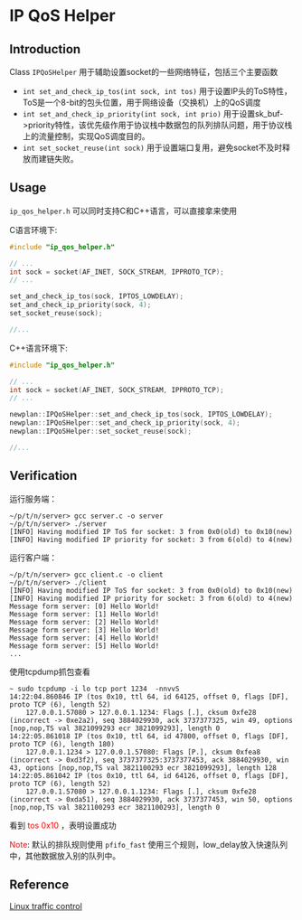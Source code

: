 # IP QoS Helper
## Introduction

Class  ```IPQoSHelper``` 用于辅助设置socket的一些网络特征，包括三个主要函数
- ```int set_and_check_ip_tos(int sock, int tos)``` 用于设置IP头的ToS特性，ToS是一个8-bit的包头位置，用于网络设备（交换机）上的QoS调度
- ```int set_and_check_ip_priority(int sock, int prio)``` 用于设置sk_buf->priority特性，该优先级作用于协议栈中数据包的队列排队问题，用于协议栈上的流量控制，实现QoS调度目的。
- ```int set_socket_reuse(int sock)``` 用于设置端口复用，避免socket不及时释放而建链失败。


## Usage
```ip_qos_helper.h``` 可以同时支持C和C++语言，可以直接拿来使用

C语言环境下:
```c
#include "ip_qos_helper.h"

// ...
int sock = socket(AF_INET, SOCK_STREAM, IPPROTO_TCP);
// ...

set_and_check_ip_tos(sock, IPTOS_LOWDELAY);
set_and_check_ip_priority(sock, 4);
set_socket_reuse(sock);

//...
```

C++语言环境下:
```c
#include "ip_qos_helper.h"

// ...
int sock = socket(AF_INET, SOCK_STREAM, IPPROTO_TCP);
// ...

newplan::IPQoSHelper::set_and_check_ip_tos(sock, IPTOS_LOWDELAY);
newplan::IPQoSHelper::set_and_check_ip_priority(sock, 4);
newplan::IPQoSHelper::set_socket_reuse(sock);

//...
```

## Verification
运行服务端：
```shell
~/p/t/n/server> gcc server.c -o server
~/p/t/n/server> ./server
[INFO] Having modified IP ToS for socket: 3 from 0x0(old) to 0x10(new)
[INFO] Having modified IP priority for socket: 3 from 6(old) to 4(new)
```
运行客户端：
```shell
~/p/t/n/server> gcc client.c -o client
~/p/t/n/server> ./client
[INFO] Having modified IP ToS for socket: 3 from 0x0(old) to 0x10(new)
[INFO] Having modified IP priority for socket: 3 from 6(old) to 4(new)
Message form server: [0] Hello World!
Message form server: [1] Hello World!
Message form server: [2] Hello World!
Message form server: [3] Hello World!
Message form server: [4] Hello World!
Message form server: [5] Hello World!
...
```
使用tcpdump抓包查看
```shell
~ sudo tcpdump -i lo tcp port 1234  -nnvvS
14:22:04.860846 IP (tos 0x10, ttl 64, id 64125, offset 0, flags [DF], proto TCP (6), length 52)
    127.0.0.1.57080 > 127.0.0.1.1234: Flags [.], cksum 0xfe28 (incorrect -> 0xe2a2), seq 3884029930, ack 3737377325, win 49, options [nop,nop,TS val 3821099293 ecr 3821099293], length 0
14:22:05.861018 IP (tos 0x10, ttl 64, id 47800, offset 0, flags [DF], proto TCP (6), length 180)
    127.0.0.1.1234 > 127.0.0.1.57080: Flags [P.], cksum 0xfea8 (incorrect -> 0xd3f2), seq 3737377325:3737377453, ack 3884029930, win 43, options [nop,nop,TS val 3821100293 ecr 3821099293], length 128
14:22:05.861042 IP (tos 0x10, ttl 64, id 64126, offset 0, flags [DF], proto TCP (6), length 52)
    127.0.0.1.57080 > 127.0.0.1.1234: Flags [.], cksum 0xfe28 (incorrect -> 0xda51), seq 3884029930, ack 3737377453, win 50, options [nop,nop,TS val 3821100293 ecr 3821100293], length 0
```
看到<font color='red'> tos 0x10 </font>，表明设置成功

<font color='red'> Note</font>: 默认的排队规则使用 ```pfifo_fast``` 使用三个规则，low_delay放入快速队列中，其他数据放入别的队列中。

## Reference
[Linux traffic control](https://tonydeng.github.io/sdn-handbook/linux/tc.html)